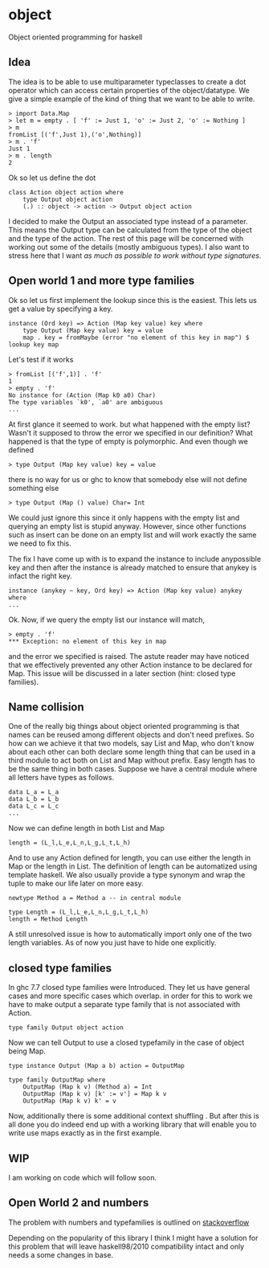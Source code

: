 # object

Object oriented programming for haskell

## Idea

The idea is to be able to use multiparameter typeclasses to create a dot operator which can access certain properties of the object/datatype. We give a simple example of the kind of thing that we want to be able to write.

	> import Data.Map
	> let m = empty . [ 'f' := Just 1, 'o' := Just 2, 'o' := Nothing ]
	> m
	fromList [('f',Just 1),('o',Nothing)]
	> m . 'f'
	Just 1
	> m . length
	2

Ok so let us define the dot

	class Action object action where
		type Output object action
		(.) :: object -> action -> Output object action

I decided to make the Output an associated type instead of a parameter. This means the Output type can be calculated from the type of the object and the type of the action. The rest of this page will be concerned with working out some of the details (mostly ambiguous types). I also want to stress here that I want *as much as possible to work without type signatures*.

## Open world 1 and more type families

Ok so let us first implement the lookup since this is the easiest. This lets us get a value by specifying a key.

	instance (Ord key) => Action (Map key value) key where
		type Output (Map key value) key = value
		map . key = fromMaybe (error "no element of this key in map") $ lookup key map

Let's test if it works

	> fromList [('f',1)] . 'f'
	1
	> empty . 'f'
    No instance for (Action (Map k0 a0) Char)
    The type variables `k0', `a0' are ambiguous
    ...

At first glance it seemed to work. but what happened with the empty list? Wasn't it supposed to throw the error we specified in our definition? What happened is that the type of empty is polymorphic. And even though we defined

	> type Output (Map key value) key = value

there is no way for us or ghc to know that somebody else will not define something else

	> type Output (Map () value) Char= Int

We could just ignore this since it only happens with the empty list and querying an empty list is stupid anyway. However, since other functions such as insert can be done on an empty list and will work exactly the same we need to fix this.

The fix I have come up with is to expand the instance to include anypossible key and then after the instance is already matched to ensure that anykey is infact the right key.

	instance (anykey ~ key, Ord key) => Action (Map key value) anykey where
	...

Ok. Now, if we query the empty list our instance will match,

	> empty . 'f'
	*** Exception: no element of this key in map

and the error we specified is raised. The astute reader may have noticed that we effectively prevented any other Action instance to be declared for Map. This issue will be discussed in a later section (hint: closed type families).

## Name collision

One of the really big things about object oriented programming is that names can be reused among different objects and don't need prefixes. So how can we achieve it that two models, say List and Map, who don't know about each other can both declare some length thing that can be used in a third module to act both on List and Map without prefix. Easy length has to be the same thing in both cases. Suppose we have a central module where all letters have types as follows.

	data L_a = L_a
	data L_b = L_b
	data L_c = L_c
	...

Now we can define length in both List and Map

	length = (L_l,L_e,L_n,L_g,L_t,L_h)

And to use any Action defined for length, you can use either the length in Map or the length in List. The definition of length can be automatized using template haskell. We also usually provide a type synonym and wrap the tuple to make our life later on more easy.

	newtype Method a = Method a -- in central module
	
	type Length = (L_l,L_e,L_n,L_g,L_t,L_h)
	length = Method Length

A still unresolved issue is how to automatically import only one of the two length variables. As of now you just have to hide one explicitly.

## closed type families

In ghc 7.7 closed type families were Introduced. They let us have general cases and more specific cases which overlap. in order for this to work we have to make output a separate type family that is not associated with Action.

	type family Output object action

Now we can tell Output to use a closed typefamily in the case of object being Map.

	type instance Output (Map a b) action = OutputMap
	
	type family OutputMap where	
		OutputMap (Map k v) (Method a) = Int
		OutputMap (Map k v) [k' := v'] = Map k v
		OutputMap (Map k v) k' = v

Now, additionally there is some additional context shuffling . But after this is all done you do indeed end up with a working library that will enable you to write use maps exactly as in the first example. 

## WIP

I am working on code which will follow soon.

## Open World 2 and numbers

The problem with numbers and typefamilies is outlined on
[stackoverflow](http://stackoverflow.com/questions/22389648/overlapping-incoherent-closed-type-families)

Depending on the popularity of this library I think I might have a solution for this problem that will leave haskell98/2010 compatibility intact and only needs a some changes in base.